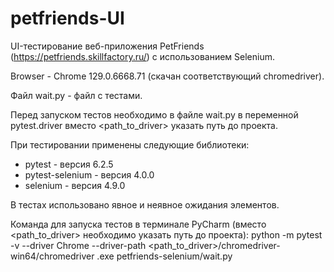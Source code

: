 # petfriends-UI

UI-тестирование веб-приложения PetFriends (https://petfriends.skillfactory.ru/) с использованием Selenium.

Browser - Chrome 129.0.6668.71 (скачан соответствующий chromedriver).

Файл wait.py - файл с тестами.

Перед запуском тестов необходимо в файле wait.py в переменной pytest.driver вместо <path_to_driver> указать путь до проекта.

При тестировании применены следующие библиотеки:
- pytest - версия 6.2.5
- pytest-selenium - версия 4.0.0
- selenium - версия 4.9.0

В тестах использовано явное и неявное ожидания элементов.

Команда для запуска тестов в терминале PyCharm (вместо <path_to_driver> необходимо указать путь до проекта):
python -m pytest -v --driver Chrome --driver-path <path_to_driver>/chromedriver-win64/chromedriver
.exe petfriends-selenium/wait.py
